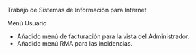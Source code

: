 Trabajo de Sistemas de Información para Internet

Menú Usuario

* Añadido menú de facturación para la vista del Administrador.
* Añadido menú RMA para las incidencias.